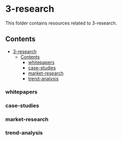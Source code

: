 # 3-research

This folder contains resources related to 3-research.

## Contents

- [3-research](#3-research)
    - [Contents](#contents)
        - [whitepapers](#whitepapers)
        - [case-studies](#case-studies)
        - [market-research](#market-research)
        - [trend-analysis](#trend-analysis)


<!-- - [whitepapers](#whitepapers)
- [case-studies](#case-studies)
- [market-research](#market-research)
- [trend-analysis](#trend-analysis) -->

### whitepapers

### case-studies

### market-research

### trend-analysis
